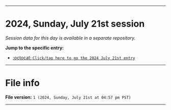 
***

# 2024, Sunday, July 21st session

_Session data for this day is available in a separate repository._

**Jump to the specific entry:**

- [:octocat: `Click/tap here to go the 2024 July 21st entry`](https://github.com/seanpm2001/SeansLifeArchive_Images_TinyTower_Y2024/tree/SeansLifeArchive_Images_TinyTower_Y2024_Main-dev/2024/07_July/21/)

***

# File info

**File version:** `1 (2024, Sunday, July 21st at 04:57 pm PST)`

***
